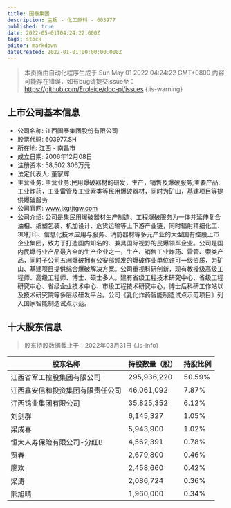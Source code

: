 ```yaml
---
title: 国泰集团
description: 主板 - 化工原料 - 603977
published: true
date: 2022-05-01T04:24:22.000Z
tags: stock
editor: markdown
dateCreated: 2022-01-01T00:00:00.000Z
---
```


> 本页面由自动化程序生成于 Sun May 01 2022 04:24:22 GMT+0800
> 内容可能存在错误，如有bug请提交issue至：https://github.com/Eroleice/doc-pi/issues
{.is-warning}

## 上市公司基本信息
- 公司名称: 江西国泰集团股份有限公司
- 股票代码: 603977.SH
- 所在地: 江西 - 南昌市
- 成立日期: 2006年12月08日
- 注册资本: 58,502.306万元
- 法定代表人: 董家辉
- 主营业务: 主营业务:民用爆破器材的研发，生产，销售及爆破服务;主要产品:工业炸药，工业雷管及工业索类等民用爆破器材，同时为矿山，基建项目等提供爆破服务
- 公司官网: www.jxgtjtgw.com
- 公司介绍: 公司是集民用爆破器材生产制造、工程爆破服务为一体并延伸复合油相、纸塑包装、机加设计、危货运输等上下游产业链，同时辐射精细化工、3D打印、信息化技术应用与服务、消防器材等多元产业的大型国有控股上市企业集团，致力于打造国内知名的、兼具国际视野的民爆领军企业。公司是国内民爆行业产品最齐全的生产企业之一，生产、销售工业炸药、雷管、索类产品，同时子公司五洲爆破拥有公安部颁发的爆破作业单位许可一级资质，为矿山、基建项目提供综合爆破解决方案。公司重视科研创新，现有教授级高级工程师、高级工程师、博士、硕士多人。建有省级工程技术研究中心、省级工程研究中心、省级企业技术中心、市级工程技术研究中心，博士后科研工作站以及技术研究院等多层级研发平台。公司《乳化炸药智能制造试点示范项目》列入国家智能制造试点示范。


## 十大股东信息
> 股东持股数据截止于：2022年03月31日
{.is-info}

| 股东名称 | 持股数量（股） | 持股比例 |
| --- | --- | --- |
| 江西省军工控股集团有限公司 | 295,936,220 | 50.59% |
| 江西鑫安信和投资集团有限责任公司 | 46,061,092 | 7.87% |
| 江西钨业集团有限公司 | 35,825,352 | 6.12% |
| 刘剑群 | 6,145,327 | 1.05% |
| 梁成喜 | 5,943,900 | 1.02% |
| 恒大人寿保险有限公司-分红B | 4,562,391 | 0.78% |
| 贾春 | 2,679,800 | 0.46% |
| 廖欢 | 2,458,660 | 0.42% |
| 梁涛 | 2,086,724 | 0.36% |
| 熊旭晴 | 1,960,000 | 0.34% |




